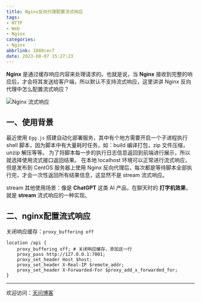 ```yaml
---
title: Nginx反向代理配置流式响应
tags:
- HTTP
- Web
- Nginx
categories:
- Nginx
abbrlink: 1880cec7
date: 2023-08-07 15:27:23
---
```


**Nginx** 是通过缓存响应内容来处理请求的。也就是说，当 **Nginx** 接收到完整的响应后，才会将其发送给客户端，所以默认不支持流式响应，这里讲讲 Nginx 反向代理中怎么配置流式响应？

![Nginx 流式响应](https://tiven.cn/static/img/nginx-01-Xujhz-Mt.jpg)

<!-- more -->

## 一、使用背景

最近使用 `Egg.js` 搭建自动化部署服务，其中有个地方需要开启一个子进程执行 shell 脚本，因为脚本中有大量耗时任务，如：build 编译打包，zip 文件压缩，unzip 解压等等。 
为了将脚本每一步的执行日志信息返回到前端进行展示，所以就选择使用流式接口返回结果。
在本地 localhost 环境可以正常进行流式响应，但是发布到 CentOS 服务器上使用 Nginx 反向代理后，每次都是等待脚本全部执行完，才会一次性返回所有结果信息，这显然不是 stream 流式响应。

stream 其他使用场景：像是 **ChatGPT** 这类 AI 产品，在聊天时的 **打字机效果**，就是 **stream** 流式响应的一种实现。

## 二、nginx配置流式响应

关闭响应缓存：`proxy_buffering off`

```nginx configuration
location /api {
    proxy_buffering off; # 关闭响应缓存，添加这一行
    proxy_pass http://127.0.0.1:7001;
    proxy_set_header Host $host;
    proxy_set_header X-Real-IP $remote_addr;
    proxy_set_header X-Forwarded-For $proxy_add_x_forwarded_for;
}
```

---

欢迎访问：[天问博客](https://tiven.cn/p/1880cec7/ "天问博客-专注于大前端技术")

